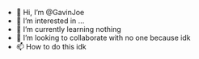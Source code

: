 - 👋 Hi, I’m @GavinJoe
- 👀 I’m interested in ...
- 🌱 I’m currently learning nothing
- 💞️ I’m looking to collaborate with no one because idk
- 📫 How to do this idk
